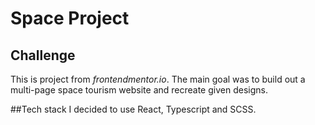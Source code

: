 # Space Project

## Challenge
This is project from *frontendmentor.io*. The main goal was to
build out a multi-page space tourism website and recreate given designs.

##Tech stack
I decided to use React, Typescript and SCSS.
